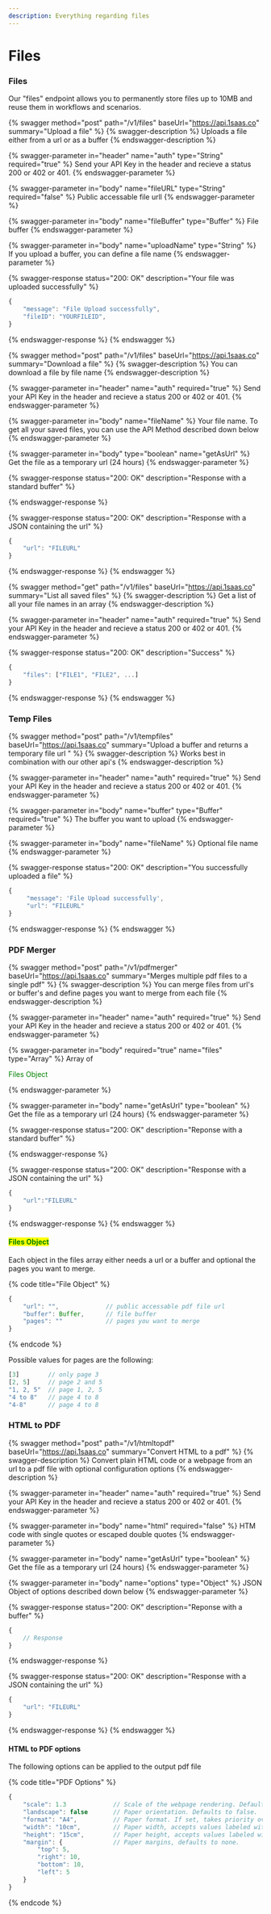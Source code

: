 ```yaml
---
description: Everything regarding files
---
```


# Files

### Files

Our "files" endpoint allows you to permanently store files up to 10MB and reuse them in workflows and scenarios.

{% swagger method="post" path="/v1/files" baseUrl="https://api.1saas.co" summary="Upload a file" %}
{% swagger-description %}
Uploads a file either from a url or as a buffer
{% endswagger-description %}

{% swagger-parameter in="header" name="auth" type="String" required="true" %}
Send your API Key in the header and recieve a status 200 or 402 or 401.
{% endswagger-parameter %}

{% swagger-parameter in="body" name="fileURL" type="String" required="false" %}
Public accessable file urll
{% endswagger-parameter %}

{% swagger-parameter in="body" name="fileBuffer" type="Buffer" %}
File buffer
{% endswagger-parameter %}

{% swagger-parameter in="body" name="uploadName" type="String" %}
If you upload a buffer, you can define a file name
{% endswagger-parameter %}

{% swagger-response status="200: OK" description="Your file was uploaded successfully" %}
```javascript
{
    "message": "File Upload successfully",
    "fileID": "YOURFILEID",
}
```
{% endswagger-response %}
{% endswagger %}

{% swagger method="post" path="/v1/files" baseUrl="https://api.1saas.co" summary="Download a file" %}
{% swagger-description %}
You can download a file by file name
{% endswagger-description %}

{% swagger-parameter in="header" name="auth" required="true" %}
Send your API Key in the header and recieve a status 200 or 402 or 401.
{% endswagger-parameter %}

{% swagger-parameter in="body" name="fileName" %}
Your file name. To get all your saved files, you can use the API Method described down below
{% endswagger-parameter %}

{% swagger-parameter in="body" type="boolean" name="getAsUrl" %}
Get the file as a temporary url (24 hours)
{% endswagger-parameter %}

{% swagger-response status="200: OK" description="Response with a standard buffer" %}

{% endswagger-response %}

{% swagger-response status="200: OK" description="Response with a JSON containing the url" %}
```javascript
{
    "url": "FILEURL"
}
```
{% endswagger-response %}
{% endswagger %}

{% swagger method="get" path="/v1/files" baseUrl="https://api.1saas.co" summary="List all saved files" %}
{% swagger-description %}
Get a list of all your file names in an array
{% endswagger-description %}

{% swagger-parameter in="header" name="auth" required="true" %}
Send your API Key in the header and recieve a status 200 or 402 or 401.
{% endswagger-parameter %}

{% swagger-response status="200: OK" description="Success" %}
```javascript
{
    "files": ["FILE1", "FILE2", ...]
}
```
{% endswagger-response %}
{% endswagger %}

### Temp Files

{% swagger method="post" path="/v1/tempfiles" baseUrl="https://api.1saas.co" summary="Upload a buffer and returns a temporary file url " %}
{% swagger-description %}
Works best in combination with our other api's
{% endswagger-description %}

{% swagger-parameter in="header" name="auth" required="true" %}
Send your API Key in the header and recieve a status 200 or 402 or 401.
{% endswagger-parameter %}

{% swagger-parameter in="body" name="buffer" type="Buffer" required="true" %}
The buffer you want to upload
{% endswagger-parameter %}

{% swagger-parameter in="body" name="fileName" %}
Optional file name
{% endswagger-parameter %}

{% swagger-response status="200: OK" description="You successfully uploaded a file" %}
```javascript
{
     "message": 'File Upload successfully',
     "url": "FILEURL"
}
```
{% endswagger-response %}
{% endswagger %}

### PDF Merger

{% swagger method="post" path="/v1/pdfmerger" baseUrl="https://api.1saas.co" summary="Merges multiple pdf files to a single pdf" %}
{% swagger-description %}
You can merge files from url's or buffer's and define pages you want to merge from each file
{% endswagger-description %}

{% swagger-parameter in="header" name="auth" required="true" %}
Send your API Key in the header and recieve a status 200 or 402 or 401.
{% endswagger-parameter %}

{% swagger-parameter in="body" required="true" name="files" type="Array" %}
Array of 

<mark style="color:green;">

Files Object

</mark>
{% endswagger-parameter %}

{% swagger-parameter in="body" name="getAsUrl" type="boolean" %}
Get the file as a temporary url (24 hours)
{% endswagger-parameter %}

{% swagger-response status="200: OK" description="Reponse with a standard buffer" %}

{% endswagger-response %}

{% swagger-response status="200: OK" description="Response with a JSON containing the url" %}
```javascript
{
    "url":"FILEURL"
}
```
{% endswagger-response %}
{% endswagger %}

#### <mark style="color:green;">Files Object</mark>

Each object in the files array either needs a url or a buffer and optional the pages you want to merge.

{% code title="File Object" %}
```javascript
{
    "url": "",             // public accessable pdf file url
    "buffer": Buffer,      // file buffer
    "pages": ""            // pages you want to merge
}
```
{% endcode %}

Possible values for pages are the following:&#x20;

```javascript
[3]        // only page 3
[2, 5]     // page 2 and 5
"1, 2, 5"  // page 1, 2, 5
"4 to 8"   // page 4 to 8
"4-8"      // page 4 to 8
```

### HTML to PDF

{% swagger method="post" path="/v1/htmltopdf" baseUrl="https://api.1saas.co" summary="Convert HTML to a pdf" %}
{% swagger-description %}
Convert plain HTML code or a webpage from an url to a pdf file with optional configuration options
{% endswagger-description %}

{% swagger-parameter in="header" name="auth" required="true" %}
Send your API Key in the header and recieve a status 200 or 402 or 401.
{% endswagger-parameter %}

{% swagger-parameter in="body" name="html" required="false" %}
HTM code with single quotes or escaped double quotes
{% endswagger-parameter %}

{% swagger-parameter in="body" name="getAsUrl" type="boolean" %}
Get the file as a temporary url (24 hours)
{% endswagger-parameter %}

{% swagger-parameter in="body" name="options" type="Object" %}
JSON Object of options described down below
{% endswagger-parameter %}

{% swagger-response status="200: OK" description="Reponse with a buffer" %}
```javascript
{
    // Response
}
```
{% endswagger-response %}

{% swagger-response status="200: OK" description="Response with a JSON containing the url" %}
```javascript
{
    "url": "FILEURL"
}
```
{% endswagger-response %}
{% endswagger %}

#### HTML to PDF options

The following options can be applied to the output pdf file

{% code title="PDF Options" %}
```javascript
{
    "scale": 1.3             // Scale of the webpage rendering. Defaults to 1. Scale amount must be between 0.1 and 2 
    "landscape": false       // Paper orientation. Defaults to false.
    "format": "A4",          // Paper format. If set, takes priority over width or height options. Defaults to 'Letter'.
    "width": "10cm",         // Paper width, accepts values labeled with units
    "height": "15cm",        // Paper height, accepts values labeled with units
    "margin": {              // Paper margins, defaults to none.
        "top": 5,
        "right": 10,
        "bottom": 10,
        "left": 5
    }      
}
```
{% endcode %}
